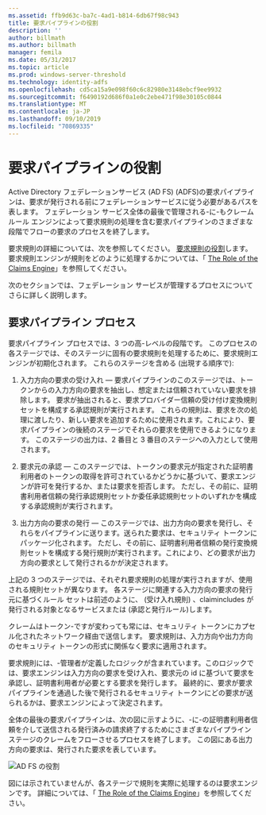 ```yaml
---
ms.assetid: ffb9d63c-ba7c-4ad1-b814-6db67f98c943
title: 要求パイプラインの役割
description: ''
author: billmath
ms.author: billmath
manager: femila
ms.date: 05/31/2017
ms.topic: article
ms.prod: windows-server-threshold
ms.technology: identity-adfs
ms.openlocfilehash: cd5ca15a9e098f60c6c82980e3148ebcf9ee9932
ms.sourcegitcommit: f6490192d686f0a1e0c2ebe471f98e30105c0844
ms.translationtype: MT
ms.contentlocale: ja-JP
ms.lasthandoff: 09/10/2019
ms.locfileid: "70869335"
---
```

# <a name="the-role-of-the-claims-pipeline"></a>要求パイプラインの役割
Active Directory フェデレーションサービス (AD FS) \(ADFS\)の要求パイプラインは、要求が発行される前にフェデレーションサービスに従う必要があるパスを表します。 フェデレーション サービス全体の最後で管理される\-に\-もクレーム ルール エンジンによって要求規則の処理を含む要求パイプラインのさまざまな段階でフローの要求のプロセスを終了します。  
  
要求規則の詳細については、次を参照してください。 [要求規則の役割](The-Role-of-Claim-Rules.md)します。 要求規則エンジンが規則をどのように処理するかについては、「 [The Role of the Claims Engine](The-Role-of-the-Claims-Engine.md)」を参照してください。  
  
次のセクションでは、フェデレーション サービスが管理するプロセスについてさらに詳しく説明します。  
  
## <a name="claims-pipeline-process"></a>要求パイプライン プロセス  
要求パイプライン プロセスでは、3 つの高\-レベルの段階です。 このプロセスの各ステージでは、そのステージに固有の要求規則を処理するために、要求規則エンジンが初期化されます。 これらのステージを含める \(出現する順序で\):  
  
1.  入力方向の要求の受け入れ — 要求パイプラインのこのステージでは、トークンからの入力方向の要求を抽出し、想定または信頼されていない要求を排除します。 要求が抽出されると、要求プロバイダー信頼の受け付け変換規則セットを構成する承認規則が実行されます。 これらの規則は、要求を次の処理に渡したり、新しい要求を追加するために使用されます。これにより、要求パイプラインの後続のステージでそれらの要求を使用できるようになります。 このステージの出力は、2 番目と 3 番目のステージへの入力として使用されます。  
  
2.  要求元の承認 — このステージでは、トークンの要求元が指定された証明書利用者のトークンの取得を許可されているかどうかに基づいて、要求エンジンが許可を発行するか、または要求を拒否します。 ただし、その前に、証明書利用者信頼の発行承認規則セットか委任承認規則セットのいずれかを構成する承認規則が実行されます。  
  
3.  出力方向の要求の発行 — このステージでは、出力方向の要求を発行し、それらをパイプラインに送ります。送られた要求は、セキュリティ トークンにパッケージ化されます。 ただし、その前に、証明書利用者信頼の発行変換規則セットを構成する発行規則が実行されます。これにより、どの要求が出力方向の要求として発行されるかが決定されます。  
  
上記の 3 つのステージでは、それぞれ要求規則の処理が実行されますが、使用される規則セットが異なります。 各ステージに関連する入力方向の要求の発行元に基づくルール セットは前述のように、 \(受け入れ規則\) 、claimincludes が発行される対象となるサービスまたは \(承認と発行ルール\)します。  
  
クレームはトークン\-ですが変わっても常には、セキュリティ トークンにカプセル化されたネットワーク経由で送信します。 要求規則は、入力方向や出力方向のセキュリティ トークンの形式に関係なく要求に適用されます。  
  
要求規則には、\-管理者が定義したロジックが含まれています。このロジックでは、要求エンジンは入力方向の要求を受け入れ、要求元の id に基づいて要求を承認し、証明書利用者が必要とする要求を発行します。 最終的に、要求が要求パイプラインを通過した後で発行されるセキュリティ トークンにどの要求が送られるかは、要求エンジンによって決定されます。  
  
全体の最後の要求パイプラインは、次の図に示すように、\-に\-の証明書利用者信頼を介して送信される発行済みの請求終了するためにさまざまなパイプライン ステージのクレームをフローさせるプロセスを終了します。 この図にある出力方向の要求は、発行された要求を表しています。  
  
![AD FS の役割](media/adfs2_pipeline.gif)  
  
図には示されていませんが、各ステージで規則を実際に処理するのは要求エンジンです。 詳細については、「 [The Role of the Claims Engine](The-Role-of-the-Claims-Engine.md)」を参照してください。  
  


